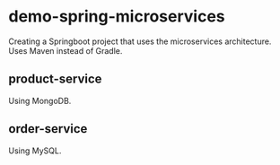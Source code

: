 # demo-spring-microservices

Creating a Springboot project that uses the microservices architecture. <br/>
Uses Maven instead of Gradle.


## product-service

Using MongoDB.


## order-service

Using MySQL.